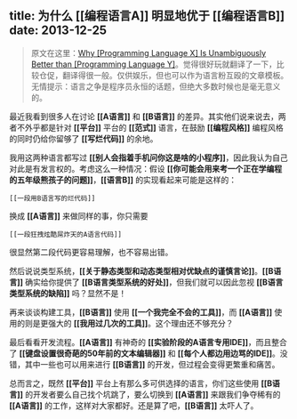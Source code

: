 title: 为什么 [[编程语言A]] 明显地优于 [[编程语言B]]
date: 2013-12-25
---
> 原文在这里：[Why [Programming Language X] Is Unambiguously Better than [Programming Language Y]](http://joelgrus.com/2013/12/24/why-programming-language-x-is-unambiguously-better-than-programming-language-y/)。觉得很好玩就翻译了一下，比较仓促，翻译得很一般。仅供娱乐，但也可以作为语言粉互殴的文章模板。无情提示：语言之争是程序员永恒的话题，但绝大多数时候也是毫无意义的。

最近我看到很多人在讨论 **[[A语言]]** 和 **[[B语言]]** 的差异。其实他们说来说去，两者不外乎都是针对 **[[平台]]** 平台的 **[[范式]]** 语言，在鼓励 **[[编程风格]]** 编程风格的同时仍给你留够了 **[[写烂代码]]** 的余地。

我用这两种语言都写过 **[[别人会指着手机问你这是啥的小程序]]**，因此我认为自己对此是有发言权的。考虑这么一种情况：假设 **[[你可能会用来考一个正在学编程的五年级熊孩子的问题]]**，**[[语言B]]** 的实现看起来可能是这样的：<!-- more -->

```
[[一段用B语言写的烂代码]]
```

换成 **[[A语言]]** 来做同样的事，你只需要

```
[[一段狂拽炫酷屌炸天的A语言代码]]
```

很显然第二段代码更容易理解，也不容易出错。

然后说说类型系统，**[[关于静态类型和动态类型相对优缺点的谨慎言论]]**。**[[B语言]]** 确实给你提供了 **[[B语言类型系统的好处]]**，但我们就可以因此忽视 **[[B语言类型系统的缺陷]]** 吗？显然不是！

再来谈谈构建工具，**[[B语言]]** 使用 **[[一个我完全不会的工具]]**，而 **[[A语言]]** 使用的则是更强大的 **[[我用过几次的工具]]**。这个理由还不够充分？

最后看看开发流程。**[[A语言]]** 有神奇的 **[[实验阶段的A语言专用IDE]]**，而且整合了 **[[键盘设置很奇葩的50年前的文本编辑器]]** 和 **[[每个人都边用边骂的IDE]]**。没错，其中一些也可以用来进行 **[[B语言]]** 的开发，但过程会变得更繁重和痛苦。

总而言之，既然 **[[平台]]** 平台上有那么多可供选择的语言，你们这些使用 **[[B语言]]** 的开发者要么自己找个坑跳了，要么切换到 **[[A语言]]** 来跟我们争夺稀有的 **[[A语言]]** 的工作，这样对大家都好。还是算了吧，**[[B语言]]** 太吓人了。